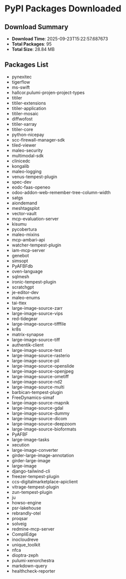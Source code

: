 # PyPI Packages Downloaded

## Download Summary
- **Download Time**: 2025-09-23T15:22:57.687673
- **Total Packages**: 95
- **Total Size**: 28.84 MB

## Packages List
- pynexitec
- tigerflow
- ms-swift
- hallcor.pulumi-projen-project-types
- titiler
- titiler-extensions
- titiler-application
- titiler-mosaic
- diffwofost
- titiler-xarray
- titiler-core
- python-nicepay
- scc-firewall-manager-sdk
- tiled-viewer
- maleo-security
- multimodal-sdk
- clinicedc
- kongalib
- maleo-logging
- venus-tempest-plugin
- spec-dev
- eodc-faas-openeo
- odoo-addon-web-remember-tree-column-width
- satgs
- aiondemand
- meshtagsplot
- vector-vault
- mcp-evaluation-server
- kisumu
- pycobertura
- maleo-mixins
- mcp-ambari-api
- watcher-tempest-plugin
- iam-mcp-server
- genebot
- simsopt
- PyAFBFdb
- oven-language
- sqlmesh
- ironic-tempest-plugin
- scratchgpt
- je-editor-dev
- maleo-enums
- tai-ttex
- large-image-source-zarr
- large-image-source-vips
- red-tidegear
- large-image-source-tifffile
- kr8s
- matrix-synapse
- large-image-source-tiff
- authentik-client
- large-image-source-test
- large-image-source-rasterio
- large-image-source-pil
- large-image-source-openslide
- large-image-source-openjpeg
- large-image-source-ometiff
- large-image-source-nd2
- large-image-source-multi
- barbican-tempest-plugin
- FreeDynamics-simaf
- large-image-source-mapnik
- large-image-source-gdal
- large-image-source-dummy
- large-image-source-dicom
- large-image-source-deepzoom
- large-image-source-bioformats
- PyAFBF
- large-image-tasks
- xecution
- large-image-converter
- girder-large-image-annotation
- girder-large-image
- large-image
- django-tailwind-cli
- freezer-tempest-plugin
- ccs-digitalmarketplace-apiclient
- vitrage-tempest-plugin
- zun-tempest-plugin
- ju
- howso-engine
- psr-lakehouse
- rebrandly-otel
- proqsar
- solveig
- redmine-mcp-server
- CompliEdge
- inocloudreve
- unique_toolkit
- nfca
- dioptra-zeph
- pulumi-xenorchestra
- markdown-query
- healthcheck-reporter
